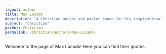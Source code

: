 ```yaml
---
layout: author
title: Max Lucado
description: "A Christian author and pastor known for his inspirational books and messages that convey Christian values in an accessible way."
subject: "Christian"
parent: Christian
permalink: /Christian/authors/Max-Lucado/
---
```


Welcome to the page of Max Lucado! Here you can find their quotes.
